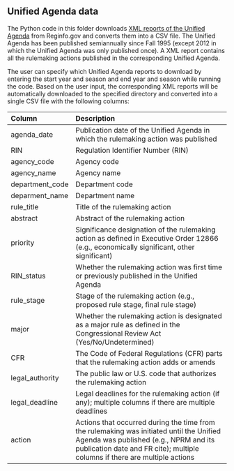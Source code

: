 ## Unified Agenda data

The Python code in this folder downloads [XML reports of the Unified Agenda](https://www.reginfo.gov/public/do/eAgendaXmlReport) from Reginfo.gov and converts them into a CSV file. The Unified Agenda has been published semiannually since Fall 1995 (except 2012 in which the Unified Agenda was only published once). A XML report contains all the rulemaking actions published in the corresponding Unified Agenda.

The user can specify which Unified Agenda reports to download by entering the start year and season and end year and season while running the code. Based on the user input, the corresponding XML reports will be automatically downloaded to the specified directory and converted into a single CSV file with the following columns:

| Column |  Description                                                           | 
| :-------- | :-----------------------------------------------------------------------------|
| agenda_date  | Publication date of the Unified Agenda in which the rulemaking action was published  |
| RIN | Regulation Identifier Number (RIN)  |
| agency_code |   Agency code                                                                       | 
| agency_name | Agency name                                                                            |
| department_code | Department code                                        |
| deparment_name | Department name | 
| rule_title   |  Title of the rulemaking action           |
| abstract  | Abstract of the rulemaking action |
| priority  | Significance designation of the rulemaking action as defined in Executive Order 12866 (e.g., economically significant, other significant) |
| RIN_status  | Whether the rulemaking action was first time or previously published in the Unified Agenda  |
| rule_stage | Stage of the rulemaking action (e.g., proposed rule stage, final rule stage) | 
| major |   Whether the rulemaking action is designated as a major rule as defined in the Congressional Review Act (Yes/No/Undetermined)  |
| CFR | The Code of Federal Regulations (CFR) parts that the rulemaking action adds or amends |
| legal_authority | The public law or U.S. code that authorizes the rulemaking action |
| legal_deadline |	Legal deadlines for the rulemaking action (if any); multiple columns if there are multiple deadlines    |
| action |	Actions that occurred during the time from the rulemaking was initiated until the Unified Agenda was published (e.g., NPRM and its publication date and FR cite); multiple columns if there are multiple actions |
